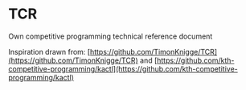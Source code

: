 # TCR
Own competitive programming technical reference document

Inspiration drawn from: [https://github.com/TimonKnigge/TCR](https://github.com/TimonKnigge/TCR) and [https://github.com/kth-competitive-programming/kactl](https://github.com/kth-competitive-programming/kactl)

